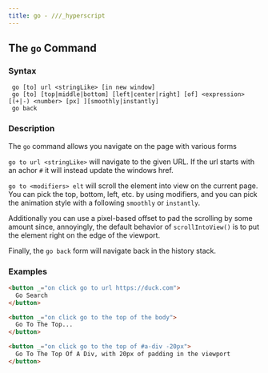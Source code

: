 ```yaml
---
title: go - ///_hyperscript
---
```


## The `go` Command

### Syntax

```ebnf
 go [to] url <stringLike> [in new window]
 go [to] [top|middle|bottom] [left|center|right] [of] <expression> [(+|-) <number> [px] ][smoothly|instantly]
 go back
```

### Description

The `go` command allows you navigate on the page with various forms

`go to url <stringLike>` will navigate to the given URL. If the url starts with an achor `#` it will instead update
the windows href.

`go to <modifiers> elt` will scroll the element into view on the current page. You can pick the top, bottom, left, etc.
by using modifiers, and you can pick the animation style with a following `smoothly` or `instantly`.

Additionally you can use a pixel-based offset to pad the scrolling by some amount since, annoyingly, the default behavior of
`scrollIntoView()` is to put the element right on the edge of the viewport.

Finally, the `go back` form will navigate back in the history stack.

### Examples

```html
<button _="on click go to url https://duck.com">
  Go Search
</button>

<button _="on click go to the top of the body">
  Go To The Top...
</button>

<button _="on click go to the top of #a-div -20px">
  Go To The Top Of A Div, with 20px of padding in the viewport
</button>
```
